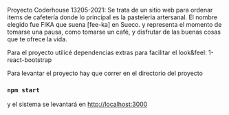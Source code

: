 Proyecto Coderhouse 13205-2021:
Se trata de un sitio web para ordenar items de cafetería donde lo principal es la pasteleria artersanal.
El nombre elegido fue FIKA que suena [fee-ka] en Sueco. y representa el momento de tomarse una pausa, como tomarse un café, y disfrutar de las buenas cosas que te ofrece la vida.

Para el proyecto utilicé dependencias extras para facilitar el look&feel:
1-react-bootstrap

Para levantar el proyecto hay que correr en el directorio del proyecto

### `npm start`

y el sistema se levantará en  [http://localhost:3000](http://localhost:3000) 


  

